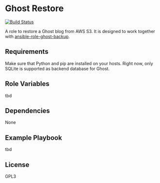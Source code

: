Ghost Restore
=============

[![Build Status](https://travis-ci.org/Logout22/ansible-role-ghost-restore.svg?branch=master)](https://travis-ci.org/Logout22/ansible-role-ghost-restore)

A role to restore a Ghost blog from AWS S3.
It is designed to work together with
[ansible-role-ghost-backup](https://github.com/Logout22/ansible-role-ghost-backup).

Requirements
------------

Make sure that Python and pip are installed on your hosts.
Right now, only SQLite is supported as backend database for Ghost.

Role Variables
--------------

tbd

Dependencies
------------

None

Example Playbook
----------------

tbd

License
-------

GPL3
